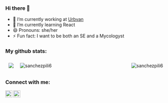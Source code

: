 ### Hi there 👋

- 🔭 I’m currently working at [Urbvan]
- 🌱 I’m currently learning React
- 😄 Pronouns: she/her
- ⚡ Fun fact: I want to be both an SE and a Mycologyst 

### My github stats:  

<p><img align="left" style="margin:10px" src="https://github-readme-stats.vercel.app/api?username=sanchezpili6&count_private=true&show_icons=true&theme=radical"></img></p>

<p><img align="right" style="margin:10px" src="https://github-readme-stats.vercel.app/api/top-langs?username=sanchezpili6&show_icons=true&locale=en&theme=radical" alt="sanchezpili6" /></p>

<p><img align="center" style="margin:10px" src="https://github-readme-streak-stats.herokuapp.com?user=sanchezpili6&theme=radical&date_format=M%20j%5B%2C%20Y%5D" alt="sanchezpili6" /></p>

### Connect with me:

[<img align="left" alt="codeSTACKr | LinkedIn" width="22px" src="https://cdn.jsdelivr.net/npm/simple-icons@v3/icons/linkedin.svg" />][linkedin]
[<img align="left" alt="codeSTACKr | Instagram" width="22px" src="https://cdn.jsdelivr.net/npm/simple-icons@v3/icons/gmail.svg" />][mail]


[Urbvan]: https://urbvan.com/
[linkedin]: https://www.linkedin.com/in/sanchezpili6/
[mail]: mailto:sanchezpili6@gmail.com

